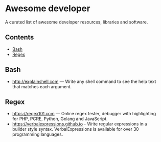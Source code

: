 # Awesome developer 

A curated list of awesome developer resources, libraries and software.

## Contents

- [Bash](#bash)
- [Regex](#regex)


## Bash

- http://explainshell.com — Write any shell command to see the help text that matches each argument.

## Regex

- https://regex101.com — Online regex tester, debugger with highlighting for PHP, PCRE, Python, Golang and JavaScript.
- https://verbalexpressions.github.io - Write regular expressions in a builder style syntax. VerbalExpressions is available for over 30 programming languages.
